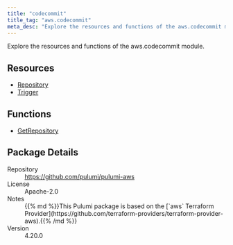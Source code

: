 ```yaml
---
title: "codecommit"
title_tag: "aws.codecommit"
meta_desc: "Explore the resources and functions of the aws.codecommit module."
---
```


<!-- WARNING: this file was generated by Pulumi Docs Generator. -->
<!-- Do not edit by hand unless you're certain you know what you are doing! -->

Explore the resources and functions of the aws.codecommit module.

<h2 id="resources">Resources</h2>
<ul class="api">
    <li><a href="repository" title="Repository"><span class="symbol resource"></span>Repository</a></li>
    <li><a href="trigger" title="Trigger"><span class="symbol resource"></span>Trigger</a></li>
</ul>

<h2 id="functions">Functions</h2>
<ul class="api">
    <li><a href="getrepository" title="GetRepository"><span class="symbol function"></span>GetRepository</a></li>
</ul>

<h2 id="package-details">Package Details</h2>
<dl class="package-details">
	<dt>Repository</dt>
	<dd><a href="https://github.com/pulumi/pulumi-aws">https://github.com/pulumi/pulumi-aws</a></dd>
	<dt>License</dt>
	<dd>Apache-2.0</dd>
	<dt>Notes</dt>
	<dd>{{% md %}}This Pulumi package is based on the [`aws` Terraform Provider](https://github.com/terraform-providers/terraform-provider-aws).{{% /md %}}</dd>
	<dt>Version</dt>
	<dd>4.20.0</dd>
</dl>

